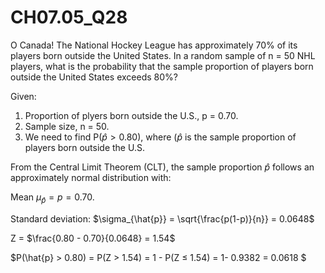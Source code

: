 # CH07.05_Q28 #

O Canada! The National Hockey League has approximately 70% of its players born outside the United States. In a random sample of n = 50 NHL players, what is the probability that the sample proportion of players born outside the United States exceeds 80%?

Given: 

1. Proportion of plyers born outside the U.S., p = 0.70.
2. Sample size, n = 50.
3. We need to find P($\hat{p} > 0.80$), where ($\hat{p}$ is the sample proportion of players born outside the U.S.

From the Central Limit Theorem (CLT), the sample proportion $\hat{p}$ follows an approximately normal distribution with:

Mean $\mu_{\hat{p}} = p = 0.70$.

Standard deviation: $\sigma_{\hat{p}} = \sqrt{\frac{p(1-p)}{n}} = 0.0648$

Z = $\frac{0.80 - 0.70}{0.0648} = 1.54$

$P(\hat{p} > 0.80) = P(Z > 1.54) = 1 - P(Z ≤ 1.54) = 1- 0.9382 = 0.0618 $
